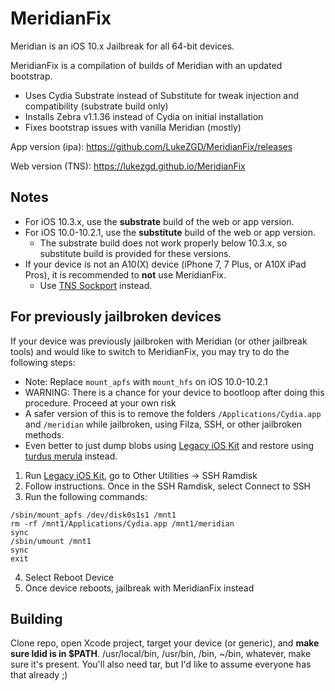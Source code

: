 # MeridianFix
Meridian is an iOS 10.x Jailbreak for all 64-bit devices.

MeridianFix is a compilation of builds of Meridian with an updated bootstrap.

- Uses Cydia Substrate instead of Substitute for tweak injection and compatibility (substrate build only)
- Installs Zebra v1.1.36 instead of Cydia on initial installation
- Fixes bootstrap issues with vanilla Meridian (mostly)

App version (ipa): https://github.com/LukeZGD/MeridianFix/releases

Web version (TNS): https://lukezgd.github.io/MeridianFix

## Notes
- For iOS 10.3.x, use the **substrate** build of the web or app version.
- For iOS 10.0-10.2.1, use the **substitute** build of the web or app version.
    - The substrate build does not work properly below 10.3.x, so substitute build is provided for these versions.
- If your device is not an A10(X) device (iPhone 7, 7 Plus, or A10X iPad Pros), it is recommended to **not** use MeridianFix.
    - Use [TNS Sockport](https://lukezgd.github.io/tns-sockport) instead.

## For previously jailbroken devices
If your device was previously jailbroken with Meridian (or other jailbreak tools) and would like to switch to MeridianFix, you may try to do the following steps:

- Note: Replace `mount_apfs` with `mount_hfs` on iOS 10.0-10.2.1
- WARNING: There is a chance for your device to bootloop after doing this procedure. Proceed at your own risk
- A safer version of this is to remove the folders `/Applications/Cydia.app` and `/meridian` while jailbroken, using Filza, SSH, or other jailbroken methods.
- Even better to just dump blobs using [Legacy iOS Kit](https://github.com/LukeZGD/Legacy-iOS-Kit) and restore using [turdus merula](https://sep.lol) instead.

1. Run [Legacy iOS Kit](https://github.com/LukeZGD/Legacy-iOS-Kit), go to Other Utilities -> SSH Ramdisk
1. Follow instructions. Once in the SSH Ramdisk, select Connect to SSH
1. Run the following commands:
```
/sbin/mount_apfs /dev/disk0s1s1 /mnt1
rm -rf /mnt1/Applications/Cydia.app /mnt1/meridian
sync
/sbin/umount /mnt1
sync
exit
```
4. Select Reboot Device
5. Once device reboots, jailbreak with MeridianFix instead

## Building

Clone repo, open Xcode project, target your device (or generic), and **make sure ldid is in $PATH**. /usr/local/bin, /usr/bin, /bin, ~/bin, whatever, make sure it's present. You'll also need tar, but I'd like to assume everyone has that already ;)
